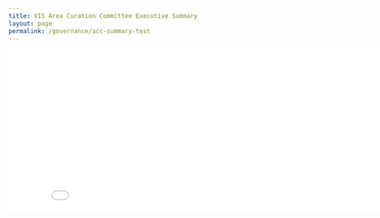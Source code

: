 ```yaml
---
title: VIS Area Curation Committee Executive Summary
layout: page
permalink: /governance/acc-summary-test
---
```


<style>
.video-container {
    position: relative;
    padding-bottom: 56.25%;
    padding-top: 35px;
    height: 0;
    overflow: hidden;
    width: 170%;
}

.video-container iframe {
    position: absolute;
    top:0;
    left: 0;
    width: 100%;
    height: 100%;
}

</style>

<div class="video-container">
    <iframe src="/governance/acc-summary-testpage.html" allowfullscreen="" frameborder="0">
    </iframe>
</div>

